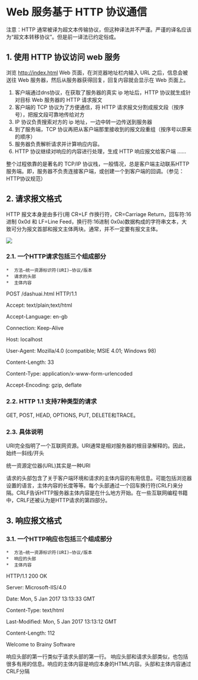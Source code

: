 # Web 服务基于 HTTP 协议通信
注意：HTTP 通常被译为超文本传输协议，但这种译法并不严谨。严谨的译名应该 为“超文本转移协议”。但是前一译法已约定俗成。

## 1. 使用 HTTP 协议访问 web 服务
浏览 http://index.html Web 页面，在浏览器地址栏内输入 URL 之后，信息会被送往 Web 服务器，然后从服务器获得回复，回复内容就会显示在 Web 页面上。
1. 客户端通过dns协议，在获取了服务器的真实 ip 地址后，HTTP 协议就生成针对目标 Web 服务器的 HTTP 请求报文
2. 客户端的 TCP 协议为了方便通信，将 HTTP 请求报文分割成报文段（按序号），把报文段可靠地传给对方
3. IP 协议负责搜索对方的 ip 地址，一边中转一边传送到服务器
4. 到了服务端，TCP 协议再把从客户端那里接收到的报文段重组（按序号以原来的顺序）
5. 服务器负责解析请求并计算响应内容。
6. HTTP 协议继续对响应的内容进行处理，生成 HTTP 响应报文给客户端
……

整个过程依靠的是著名的 TCP/IP 协议栈，一般情况，总是客户端主动联系HTTP服务端。即，服务器不负责连接客户端，或创建一个到客户端的回调。（参见：HTTP协议规范）

## 2. 请求报文格式
HTTP 报文本身是由多行(用 CR+LF 作换行符，CR=Carriage Return，回车符:16进制 0x0d 和 LF=Line Feed，换行符:16进制 0x0a)数据构成的字符串文本，大致可分为报文首部和报文主体两块。通常，并不一定要有报文主体。

![](/Users/wangyishuai/eclipse-workspace/Tomcat_Study/Tomcat_Study/src/main/resources/image/study/http_req_resp_structure.png)

### 2.1. 一个HTTP请求包括三个组成部分
    *  方法—统一资源标识符(URI)—协议/版本
    *  请求的头部
    *  主体内容

POST /dashuai.html HTTP/1.1

Accept: text/plain;text/html

Accept-Language: en-gb

Connection: Keep-Alive

Host: localhost

User-Agent: Mozilla/4.0 (compatible; MSIE 4.01; Windows 98)

Content-Length: 33

Content-Type: application/x-www-form-urlencoded

Accept-Encoding: gzip, deflate

### 2.2. HTTP 1.1 支持7种类型的请求

GET, POST, HEAD, OPTIONS, PUT, DELETE和TRACE。

### 2.3. 具体说明
URI完全指明了一个互联网资源。URI通常是相对服务器的根目录解释的。因此，始终一斜线/开头

统一资源定位器(URL)其实是一种URI

请求的头部包含了关于客户端环境和请求的主体内容的有用信息。可能包括浏览器设置的语言，主体内容的长度等等。每个头部通过一个回车换行符(CRLF)来分隔。CRLF告诉HTTP服务器主体内容是在什么地方开始。在一些互联网编程书籍中，CRLF还被认为是HTTP请求的第四部分。

## 3. 响应报文格式
### 3.1. 一个HTTP响应也包括三个组成部分
    *  方法—统一资源标识符(URI)—协议/版本
    *  响应的头部
    *  主体内容

HTTP/1.1 200 OK

Server: Microsoft-IIS/4.0

Date: Mon, 5 Jan 2017 13:13:33 GMT

Content-Type: text/html

Last-Modified: Mon, 5 Jan 2017 13:13:12 GMT

Content-Length: 112

<html>

<head> <title>HTTP Response Example</title> </head>

<body> Welcome to Brainy Software </body>

</html>

响应头部的第一行类似于请求头部的第一行。 响应头部和请求头部类似，也包括很多有用的信息。响应的主体内容是响应本身的HTML内容。头部和主体内容通过CRLF分隔
